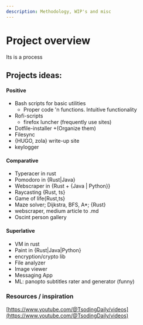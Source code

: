 ```yaml
---
description: Methodology, WIP's and misc
---
```


# Project overview

Its is a process





## Projects ideas:

#### Positive

* Bash scripts for basic utilities
  * Proper code 'n functions. Intuitive functionality
* Rofi-scripts
  * firefox luncher (frequently use sites)
* Dotfile-installer +(Organize them)
* Filesync
* {HUGO, zola} write-up site
* keylogger

#### Comparative

* Typeracer in rust
* Pomodoro in {Rust|Java}
* Webscraper in {Rust + {Java | Python\}}
* Raycasting {Rust, ts}
* Game of life{Rust,ts}
* Maze solver; Dijkstra, BFS, A\*; {Rust}
* webscraper, medium article to .md
* Oscint person gallery&#x20;

#### Superlative

* VM in rust
* Paint in {Rust|Java|Python}
* encryption/crypto lib
* File analyzer
* Image viewer
* Messaging App
* ML: panopto subtitles rater and generator (funny)



### Resources / inspiration

[https://www.youtube.com/@TsodingDaily/videos](https://www.youtube.com/@TsodingDaily/videos)

